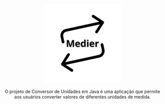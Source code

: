 <p align="center">
  <img src="https://github.com/Matheus-Gabriel07/Medier/blob/main/Assets/Medier.png?raw=true" width=250px">
  <br>
  <br>
  O projeto de Conversor de Unidades em Java é uma aplicação que permite aos usuários converter valores de diferentes unidades de medida.
</p>

